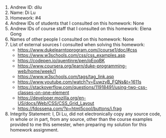 1) Andrew ID: dilu
2) Name: Di Lu
3) Homework: #4
4) Andrew IDs of students that I consulted on this homework: None
5) Andrew IDs of course staff that I consulted on this homework: Elena Gong
6) Names of other people I consulted on this homework: None
7) List of external sources I consulted when solving this homework:
    * https://www.dukelearntoprogram.com//course1/doc/#css
    * https://www.w3schools.com/css/css_examples.asp
    * https://codepen.io/quentinre/pen/pEoqBK
    * https://www.coursera.org/learn/duke-programming-web/home/week/1
    * https://www.w3schools.com/tags/tag_link.asp
    * https://www.youtube.com/watch?v=EuwzyB_FQNs&t=1611s
    * https://stackoverflow.com/questions/11918491/using-two-css-classes-on-one-element
    * https://developer.mozilla.org/en-US/docs/Web/CSS/CSS_Grid_Layout
    * https://fdossena.com/?p=html5cool/buttons/i.frag
8) Integrity Statement: I, Di Lu, did not electronically copy any
source code, in whole or in part, from any source, other than the course
examples provided to me this semester, when preparing my solution for this
homework assignment.